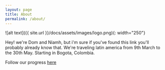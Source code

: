 ```yaml
---
layout: page
title: About
permalink: /about/
---
```


![alt text]({{ site.url }}/docs/assets/images/logo.png){: width="250"}

Hey! we're Dom and Niamh, but i'm sure if you've found this link you'll probably already know that. We're traveling latin america from 9th March to the 30th May. Starting in Bogota, Colombia.

Follow our progress [here](/location.html)
